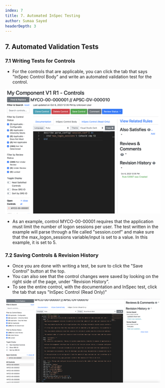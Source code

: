 ```yaml
---
index: 7
title: 7. Automated InSpec Testing
author: Sumaa Sayed
headerDepth: 3
---
```


## 7. Automated Validation Tests

### 7.1 Writing Tests for Controls
- For the controls that are applicable, you can click the tab that says "InSpec Control Body" and write an automated validation test for the control.

![Alt text](../../assets/img/Vulcan_InSpec_Page.png)

- As an example, control MYCO-00-00001 requires that the application must limit the number of logon sessions per user. The test written in the example will parse through a file called "session.conf" and make sure that the max_logon_sessions variable/input is set to a value. In this example, it is set to 5.

### 7.2 Saving Controls & Revision History
- Once you are done with writing a test, be sure to click the "Save Control" button at the top.
- You can also see that the control changes were saved by looking on the right side of the page, under "Revision History". 
- To see the entire control, with the documentation and InSpec test, click the tab that says "InSpec Control (Read Only)"

![Alt text](../../assets/img/Vulcan_InSpec_Full.png)